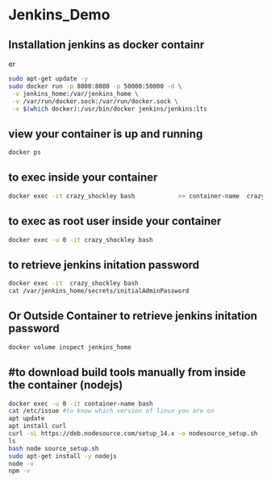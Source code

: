 # Jenkins_Demo

## Installation jenkins as docker containr
er
``` bash
sudo apt-get update -y
sudo docker run -p 8080:8080 -p 50000:50000 -d \
 -v jenkins_home:/var/jenkins_home \
 -v /var/run/docker.sock:/var/run/docker.sock \
 -v $(which docker):/usr/bin/docker jenkins/jenkins:lts
```

## view your container is up and running
``` bash
docker ps
```

## to exec inside your container
``` bash
docker exec -it crazy_shockley bash            >> container-name  crazy_shockley
```

## to exec as root user inside your container
``` bash
docker exec -u 0 -it crazy_shockley bash
```
## to retrieve jenkins initation password 
``` bash
docker exec -it  crazy_shockley bash 
cat /var/jenkins_home/secrets/initialAdminPassword 
```

## Or Outside Container  to retrieve jenkins initation password 
``` bash
docker volume inspect jenkins_home
```

## #to download build tools manually from inside the container (nodejs)
``` bash
docker exec -u 0 -it container-name bash 
cat /etc/issue #to know which version of linux you are on 
apt update 
apt install curl 
curl -sL https://deb.nodesource.com/setup_14.x -o nodesource_setup.sh
ls
bash node source_setup.sh
sudo apt-get install -y nodejs
node -v 
npm -v 
```
